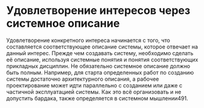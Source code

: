 # Удовлетворение интересов через системное описание

Удовлетворение конкретного интереса начинается с того, что составляется соответствующее описание системы, которое отвечает на данный интерес. Прежде чем создавать систему, необходимо сделать её описание, используя системные понятия и понятия соответствующих прикладных дисциплин. Не обязательно системное описание должно быть полным. Например, для старта определенных работ по созданию системы достаточно архитектурного описания, а рабочее проектирование может идти параллельно с созданием или даже с частичной эксплуатацией системы. Как это всё организовать и не допустить бардака, также определяется в системном мышлении491.
